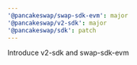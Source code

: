 ```yaml
---
'@pancakeswap/swap-sdk-evm': major
'@pancakeswap/v2-sdk': major
'@pancakeswap/sdk': patch
---
```


Introduce v2-sdk and swap-sdk-evm
